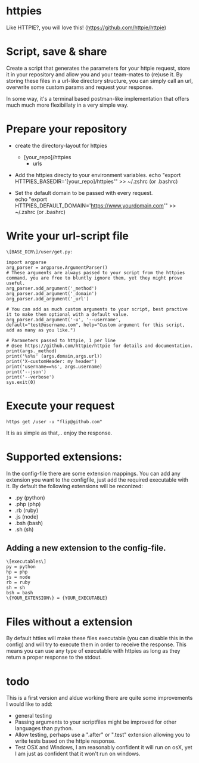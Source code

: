 # httpies
Like HTTPIE?, you will love this! (https://github.com/httpie/httpie)

# Script, save & share
Create a script that generates the parameters for your httpie request, store it in your repository and allow you and your team-mates to (re)use it.
By storing these files in a url-like directory structure, you can simply call an url, overwrite some custom params and request your response.

In some way, it's a terminal based postman-like implementation that offers much much more flexibillaty in a very simple way.

# Prepare your repository
- create the directory-layout for httpies
    - \[your_repo\]/httpies
        - urls
- Add the httpies directy to your environment variables.
    echo  "export HTTPIES_BASEDIR='\[your_repo\]/httpies'" >> ~/.zshrc (or .bashrc)
    
- Set the default domain to be passed with every request.    
    echo  "export HTTPIES_DEFAULT_DOMAIN='https://www.yourdomain.com'" >> ~/.zshrc (or .bashrc)

# Write your url-script file
    \[BASE_DIR\]/user/get.py:

    import argparse
    arg_parser = argparse.ArgumentParser()
    # These arguments are always passed to your script from the httpies command, you are free to bluntly ignore them, yet they might prove useful.
    arg_parser.add_argument('_method')
    arg_parser.add_argument('_domain')
    arg_parser.add_argument('_url')

    # You can add as much custom arguments to your script, best practive it to make them optional with a default value.
    arg_parser.add_argument('-u', '--username', default="test@username.com", help="Custom argument for this script, add as many as you like.")

    # Parameters passed to httpie, 1 per line
    # @see https://github.com/httpie/httpie for details and documentation.
    print(args._method)
    print('%s%s' (args.domain,args.url))
    print('X-customHeader: my header')
    print('username==%s', args.username)
    print('--json')
    print('--verbose')
    sys.exit(0)

# Execute your request
    https get /user -u "flip@github.com"
It is as simple as that,.. enjoy the response.
  
# Supported extensions:

  In the config-file there are some extension mappings.
  You can add any extension you want to the configfile, just add the required executable with it.
  By default the following extensions will be reconized:
  
  - .py  (python)
  - .php (php)
  - .rb  (ruby)
  - .js  (node)
  - .bsh (bash)
  - .sh  (sh)
  
## Adding a new extension to the config-file.
    \[executables\]
    py = python
    hp = php
    js = node
    rb = ruby
    sh = sh
    bsh = bash
    \{YOUR_EXTENSION\} = {YOUR_EXECUTABLE}


# Files without a extension
By default htties will make these files executable (you can disable this in the config) and will try to execute them in order to receive the response.
This means you can use any type of executable with httpies as long as they return a proper response to the stdout.

# todo
This is a first version and aldue working there are quite some improvements I would like to add:

- general testing
- Passing arguments to your scriptfiles might be improved for other languages than python.
- Allow testing, perhaps use a ".after" or ".test" extension allowing you to write tests based on the httpie response.
- Test OSX and Windows, I am reasonably confident it will run on osX, yet I am just as confident that it won't run on windows.
